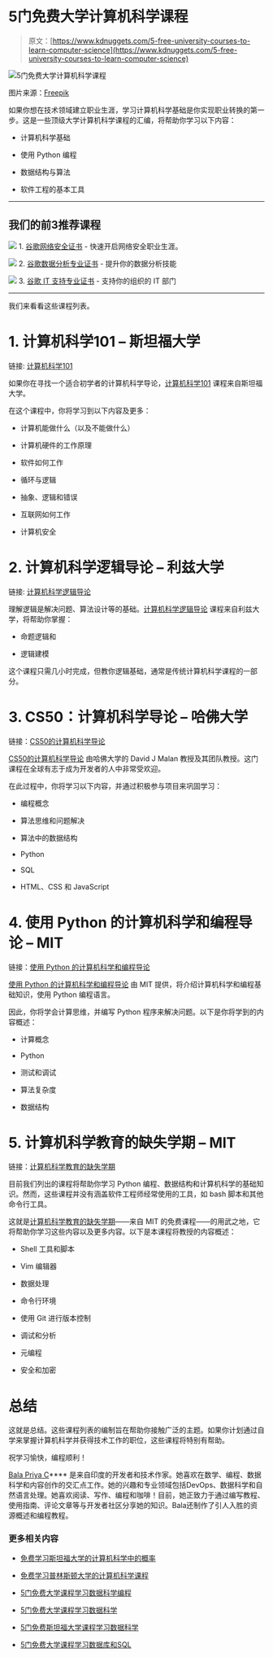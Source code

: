 # 5门免费大学计算机科学课程

> 原文：[https://www.kdnuggets.com/5-free-university-courses-to-learn-computer-science](https://www.kdnuggets.com/5-free-university-courses-to-learn-computer-science)

![5门免费大学计算机科学课程](../Images/169ae2154b682739b0c09b14844347bb.png)

图片来源：[Freepik](https://www.freepik.com/free-photo/programming-background-with-person-working-with-codes-computer_38669466.htm#query=computer%20science&position=2&from_view=search&track=ais&uuid=aab78f02-75e6-475f-aa0e-6afab8a9ee1f)

如果你想在技术领域建立职业生涯，学习计算机科学基础是你实现职业转换的第一步。这是一些顶级大学计算机科学课程的汇编，将帮助你学习以下内容：

+   计算机科学基础

+   使用 Python 编程

+   数据结构与算法

+   软件工程的基本工具

* * *

## 我们的前3推荐课程

![](../Images/0244c01ba9267c002ef39d4907e0b8fb.png) 1\. [谷歌网络安全证书](https://www.kdnuggets.com/google-cybersecurity) - 快速开启网络安全职业生涯。

![](../Images/e225c49c3c91745821c8c0368bf04711.png) 2\. [谷歌数据分析专业证书](https://www.kdnuggets.com/google-data-analytics) - 提升你的数据分析技能

![](../Images/0244c01ba9267c002ef39d4907e0b8fb.png) 3\. [谷歌 IT 支持专业证书](https://www.kdnuggets.com/google-itsupport) - 支持你的组织的 IT 部门

* * *

我们来看看这些课程列表。

# 1\. 计算机科学101 – 斯坦福大学

链接: [计算机科学101](https://www.edx.org/learn/computer-science/stanford-university-computer-science-101)

如果你在寻找一个适合初学者的计算机科学导论，[计算机科学101](https://www.edx.org/learn/computer-science/stanford-university-computer-science-101) 课程来自斯坦福大学。

在这个课程中，你将学习到以下内容及更多：

+   计算机能做什么（以及不能做什么）

+   计算机硬件的工作原理

+   软件如何工作

+   循环与逻辑

+   抽象、逻辑和错误

+   互联网如何工作

+   计算机安全

# 2\. 计算机科学逻辑导论 – 利兹大学

链接: [计算机科学逻辑导论](https://www.coursera.org/learn/an-introduction-to-logic-in-computer-science)

理解逻辑是解决问题、算法设计等的基础。[计算机科学逻辑导论](https://www.coursera.org/learn/an-introduction-to-logic-in-computer-science) 课程来自利兹大学，将帮助你掌握：

+   命题逻辑和

+   逻辑建模

这个课程只需几小时完成，但教你逻辑基础，通常是传统计算机科学课程的一部分。

# 3\. CS50：计算机科学导论 – 哈佛大学

链接：[CS50的计算机科学导论](https://www.edx.org/learn/computer-science/harvard-university-cs50-s-introduction-to-computer-science)

[CS50的计算机科学导论](https://www.edx.org/learn/computer-science/harvard-university-cs50-s-introduction-to-computer-science) 由哈佛大学的 David J Malan 教授及其团队教授。这门课程在全球有志于成为开发者的人中非常受欢迎。

在此过程中，你将学习以下内容，并通过积极参与项目来巩固学习：

+   编程概念

+   算法思维和问题解决

+   算法中的数据结构

+   Python

+   SQL

+   HTML、CSS 和 JavaScript

# 4\. 使用 Python 的计算机科学和编程导论 – MIT

链接：[使用 Python 的计算机科学和编程导论](https://www.edx.org/learn/computer-science/massachusetts-institute-of-technology-introduction-to-computer-science-and-programming-using-python)

[使用 Python 的计算机科学和编程导论](https://www.edx.org/learn/computer-science/massachusetts-institute-of-technology-introduction-to-computer-science-and-programming-using-python) 由 MIT 提供，将介绍计算机科学和编程基础知识，使用 Python 编程语言。

因此，你将学会计算思维，并编写 Python 程序来解决问题。以下是你将学到的内容概述：

+   计算概念

+   Python

+   测试和调试

+   算法复杂度

+   数据结构

# 5\. 计算机科学教育的缺失学期 – MIT

链接：[计算机科学教育的缺失学期](https://missing.csail.mit.edu/)

目前我们列出的课程将帮助你学习 Python 编程、数据结构和计算机科学的基础知识。然而，这些课程并没有涵盖软件工程师经常使用的工具，如 bash 脚本和其他命令行工具。

这就是[计算机科学教育的缺失学期](https://missing.csail.mit.edu/)——来自 MIT 的免费课程——的用武之地，它将帮助你学习这些内容以及更多内容。以下是本课程将教授的内容概述：

+   Shell 工具和脚本

+   Vim 编辑器

+   数据处理

+   命令行环境

+   使用 Git 进行版本控制

+   调试和分析

+   元编程

+   安全和加密

# 总结

这就是总结。这些课程列表的编制旨在帮助你接触广泛的主题。如果你计划通过自学来掌握计算机科学并获得技术工作的职位，这些课程将特别有帮助。

祝学习愉快，编程顺利！

**[](https://twitter.com/balawc27)**[Bala Priya C](https://www.kdnuggets.com/wp-content/uploads/bala-priya-author-image-update-230821.jpg)**** 是来自印度的开发者和技术作家。她喜欢在数学、编程、数据科学和内容创作的交汇点工作。她的兴趣和专业领域包括DevOps、数据科学和自然语言处理。她喜欢阅读、写作、编程和咖啡！目前，她正致力于通过编写教程、使用指南、评论文章等与开发者社区分享她的知识。Bala还制作了引人入胜的资源概述和编程教程。

### 更多相关内容

+   [免费学习斯坦福大学的计算机科学中的概率](https://www.kdnuggets.com/learn-probability-in-computer-science-with-stanford-university-for-free)

+   [免费学习普林斯顿大学的计算机科学课程](https://www.kdnuggets.com/learn-computer-science-with-princeton-university-for-free)

+   [5门免费大学课程学习数据科学编程](https://www.kdnuggets.com/5-free-university-courses-to-learn-coding-for-data-science)

+   [5门免费大学课程学习数据科学](https://www.kdnuggets.com/5-free-university-courses-to-learn-data-science)

+   [5门免费斯坦福大学课程学习数据科学](https://www.kdnuggets.com/5-free-stanford-university-courses-to-learn-data-science)

+   [5门免费大学课程学习数据库和SQL](https://www.kdnuggets.com/5-free-university-courses-to-learn-databases-and-sql)
